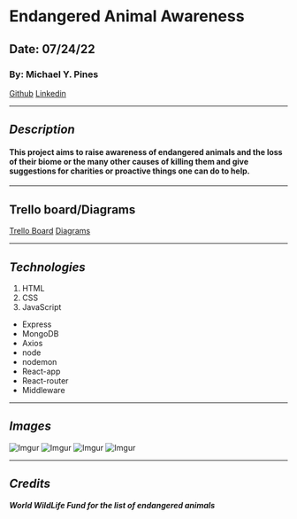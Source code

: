 # Endangered Animal Awareness

## Date: 07/24/22

### By: Michael Y. Pines

[Github](https://github.com/smyp1) [Linkedin](https://www.linkedin.com/in/mickey-pines/)

---

## **_Description_**

#### This project aims to raise awareness of endangered animals and the loss of their biome or the many other causes of killing them and give suggestions for charities or proactive things one can do to help.

---

## Trello board/Diagrams

[Trello Board](https://trello.com/b/P9yk8VrF/charity-animal-awareness)
[Diagrams](https://app.diagrams.net/#G1B5i9c-HSOcUFeJi83ziPN-YDqsDTTiGY)

---

## **_Technologies_**

1. HTML
2. CSS
3. JavaScript

- Express
- MongoDB
- Axios
- node
- nodemon
- React-app
- React-router
- Middleware

---

## **_Images_**

![Imgur](https://i.imgur.com/wiji9kQ.png)
![Imgur](https://i.imgur.com/1YbsTRm.png)
![Imgur](https://i.imgur.com/JGiiXA9.png)
![Imgur](https://i.imgur.com/xtEQqMR.png)

---

## **_Credits_**

**_World WildLife Fund for the list of endangered animals_**
